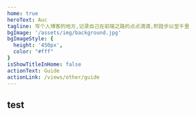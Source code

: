 ```yaml
---
home: true
heroText: Auc
tagline: 写个人博客的地方,记录自己在前端之路的点点滴滴,积跬步以至千里
bgImage: '/assets/img/background.jpg'
bgImageStyle: {
  height: '450px',
  color: "#fff"
}
isShowTitleInHome: false
actionText: Guide
actionLink: /views/other/guide
---
```

## test